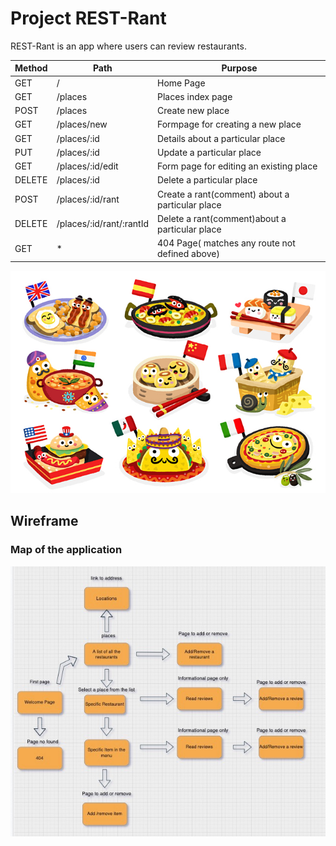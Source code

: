 # Project REST-Rant

REST-Rant is an app where users can review restaurants.

|Method|Path|Purpose|
| --- | --- | --- | 
|GET|/|Home Page|
|GET|/places|Places index page|
|POST|/places|Create new place|
|GET|/places/new|Formpage for creating a new place|
|GET|/places/:id|Details about a particular place|
|PUT|/places/:id|Update a particular place|
|GET|/places/:id/edit|Form page for editing an existing place|
|DELETE|/places/:id|Delete a particular place|
|POST|/places/:id/rant|Create a rant(comment) about a particular place|
|DELETE|/places/:id/rant/:rantId|Delete a rant(comment)about a particular place|
|GET|*|404 Page( matches any route not defined above)|

![International food](IMAGES/matthew-scott-illustration-childrens-cook-food-travel-around-the-world-dishes.jpeg)

## Wireframe
### **Map of the application**

![Structure](https://github.com/BGZhao/project-REST-rant/blob/main/Wireframe.jpeg?raw=true)
